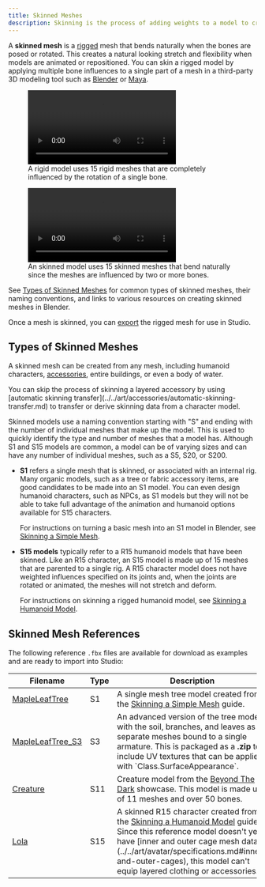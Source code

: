 ```yaml
---
title: Skinned Meshes
description: Skinning is the process of adding weights to a model to create natural looking joints and deformation.
---
```


A **skinned mesh** is a [rigged](./rigging.md) mesh that bends naturally when the bones are posed or rotated. This creates a natural looking stretch and flexibility when models are animated or repositioned. You can skin a rigged model by applying multiple bone influences to a single part of a mesh in a third-party 3D modeling tool such as [Blender](https://www.blender.org) or [Maya](https://www.autodesk.com/products/maya/overview).

<GridContainer numColumns="2">
  <figure>
    <video controls src="../../assets/modeling/skinned-meshes/Head-Rigid-Example.mp4"></video>
    <figcaption>A rigid model uses 15 rigid meshes that are completely influenced by the rotation of a single bone.</figcaption>
  </figure>
  <figure>
    <video controls src="../../assets/modeling/skinned-meshes/Head-Skinned-Example.mp4"></video>
    <figcaption>An skinned model uses 15 skinned meshes that bend naturally since the meshes are influenced by two or more bones.</figcaption>
  </figure>
</GridContainer>

See [Types of Skinned Meshes](#types-of-skinned-meshes) for common types of skinned meshes, their naming conventions, and links to various resources on creating skinned meshes in Blender.

Once a mesh is skinned, you can [export](../../art/modeling/export-requirements.md) the rigged mesh for use in Studio.

## Types of Skinned Meshes

A skinned mesh can be created from any mesh, including humanoid characters, [accessories](../../art/accessories/index.md), entire buildings, or even a body of water.

<Alert severity ='info'>
You can skip the process of skinning a layered accessory by using [automatic skinning transfer](../../art/accessories/automatic-skinning-transfer.md) to transfer or derive skinning data from a character model.
</Alert>

Skinned models use a naming convention starting with "S" and ending with the number of individual meshes that make up the model. This is used to quickly identify the type and number of meshes that a model has. Although S1 and S15 models are common, a model can be of varying sizes and can have any number of individual meshes, such as a S5, S20, or S200.

- **S1** refers a single mesh that is skinned, or associated with an internal rig. Many organic models, such as a tree or fabric accessory items, are good candidates to be made into an S1 model. You can even design humanoid characters, such as NPCs, as S1 models but they will not be able to take full advantage of the animation and humanoid options available for S15 characters.

  For instructions on turning a basic mesh into an S1 model in Blender, see [Skinning a Simple Mesh](../../art/modeling/skinning-a-simple-mesh.md).

- **S15 models** typically refer to a R15 humanoid models that have been skinned. Like an R15 character, an S15 model is made up of 15 meshes that are parented to a single rig. A R15 character model does not have weighted influences specified on its joints and, when the joints are rotated or animated, the meshes will not stretch and deform.

  For instructions on skinning a rigged humanoid model, see [Skinning a Humanoid Model](../../art/modeling/skinning-a-humanoid-model.md).

## Skinned Mesh References

The following reference `.fbx` files are available for download as examples and are ready to import into Studio:

<table>
<thead>
  <tr>
    <th>Filename</th>
    <th>Type</th>
    <th>Description</th>
  </tr>
</thead>
<tbody>
  <tr>
    <td><a href="../../assets/modeling/skinned-meshes/MapleLeafTree.fbx" download>MapleLeafTree</a></td>
    <td>S1</td>
    <td>A single mesh tree model created from the <a href="../../art/modeling/skinning-a-simple-mesh.md">Skinning a Simple Mesh</a> guide.</td>
  </tr>
  <tr>
    <td><a href="../../assets/modeling/skinned-meshes/MapleLeafTree_S3.zip" download>MapleLeafTree_S3</a></td>
    <td>S3</td>
    <td>An advanced version of the tree model with the soil, branches, and leaves as separate meshes bound to a single armature. This is packaged as a <b>.zip</b> to include UV textures that can be applied with `Class.SurfaceAppearance`.</td>
  </tr>
  <tr>
    <td><a href="../../assets/modeling/skinned-meshes/CreatureModel.fbx" download>Creature</a></td>
    <td>S11</td>
    <td>Creature model from the <a href="https://www.roblox.com/games/7208091524/Beyond-the-Dark-Vistech-Showcase">Beyond The Dark</a> showcase. This model is made up of 11 meshes and over 50 bones.</td>
  </tr>
  <tr>
    <td><a href="../../assets/modeling/skinned-meshes/Lola.fbx" download>Lola</a></td>
    <td>S15</td>
    <td>
      A skinned R15 character created from the <a href="../../art/modeling/skinning-a-humanoid-model.md">Skinning a Humanoid Model</a> guide. Since this reference model doesn't yet have [inner and outer cage mesh data](../../art/avatar/specifications.md#inner-and-outer-cages), this model can't equip layered clothing or accessories.
    </td>
  </tr>
</tbody>
</table>
